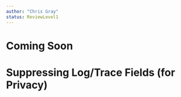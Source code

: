 ```yaml
---
author: "Chris Gray"
status: ReviewLevel1
---
```


# Coming Soon

# Suppressing Log/Trace Fields (for Privacy)
